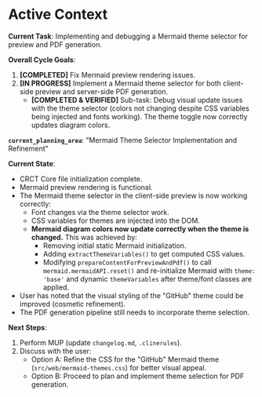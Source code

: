 # Active Context

**Current Task**: Implementing and debugging a Mermaid theme selector for preview and PDF generation.

**Overall Cycle Goals**:
1.  **[COMPLETED]** Fix Mermaid preview rendering issues.
2.  **[IN PROGRESS]** Implement a Mermaid theme selector for both client-side preview and server-side PDF generation.
    *   **[COMPLETED & VERIFIED]** Sub-task: Debug visual update issues with the theme selector (colors not changing despite CSS variables being injected and fonts working). The theme toggle now correctly updates diagram colors.

**`current_planning_area`**: "Mermaid Theme Selector Implementation and Refinement"

**Current State**:
- CRCT Core file initialization complete.
- Mermaid preview rendering is functional.
- The Mermaid theme selector in the client-side preview is now working correctly:
    - Font changes via the theme selector work.
    - CSS variables for themes are injected into the DOM.
    - **Mermaid diagram colors now update correctly when the theme is changed.** This was achieved by:
        - Removing initial static Mermaid initialization.
        - Adding `extractThemeVariables()` to get computed CSS values.
        - Modifying `prepareContentForPreviewAndPdf()` to call `mermaid.mermaidAPI.reset()` and re-initialize Mermaid with `theme: 'base'` and dynamic `themeVariables` after theme/font classes are applied.
- User has noted that the visual styling of the "GitHub" theme could be improved (cosmetic refinement).
- The PDF generation pipeline still needs to incorporate theme selection.

**Next Steps**:
1.  Perform MUP (update `changelog.md`, `.clinerules`).
2.  Discuss with the user:
    *   Option A: Refine the CSS for the "GitHub" Mermaid theme (`src/web/mermaid-themes.css`) for better visual appeal.
    *   Option B: Proceed to plan and implement theme selection for PDF generation.